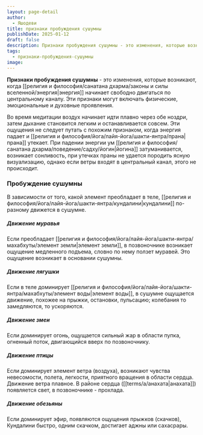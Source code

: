 ```yaml
---
layout: page-detail
author:
  - Яшодеви
title: признаки пробуждения сушумны
publishDate: 2025-01-12
draft: false
description: Признаки пробуждения сушумны - это изменения, которые возникают, когда энергия начинает свободно двигаться по центральному каналу. Эти признаки могут включать физические, эмоциональные и духовные проявления.
tags:
  - признаки-пробуждения-сушумны
image:
---
```

**Признаки пробуждения сушумны** - это изменения, которые возникают, когда [[религия и философия/санатана дхарма/законы и силы вселенной/энергия|энергия]] начинает свободно двигаться по центральному каналу. Эти признаки могут включать физические, эмоциональные и духовные проявления.

Во время медитации воздух начинает идти плавно через обе ноздри, затем дыхание становится легким и останавливается совсем. Эти ощущения не следует путать с похожим признаком, когда энергия падает и [[религия и философия/йога/лайя-йога/шакти-янтра/прана|прана]] утекает. При падении энергии ум [[религия и философия/санатана дхарма/поведение/садху/йогин|йогина]] затуманивается, возникает сонливость, при утечках праны не удается породить ясную визуализацию, однако если ветры входят в центральный канал, этого не происходит. 

### Пробуждение сушумны 

В зависимости от того, какой элемент преобладает в теле, [[религия и философия/йога/лайя-йога/шакти-янтра/кундалини|кундалини]] по-разному движется в сушумне. 

##### Движение муравья 
Если преобладает [[религия и философия/йога/лайя-йога/шакти-янтра/махабхуты/элемент земли|элемент земли]], в позвоночнике возникает ощущение медленного подъема, словно по нему ползет муравей. Это ощущение возникает в основании сушумны. 

##### Движение лягушки 
Если в теле доминирует [[религия и философия/йога/лайя-йога/шакти-янтра/махабхуты/элемент воды|элемент воды]], в сушумне ощущается движение, похожее на прыжки, остановки, пульсацию; колебания то замедляются, то ускоряются. 

##### Движение змеи 
Если доминирует огонь, ощущается сильный жар в области пупка, огненный поток, двигающийся вверх по позвоночнику. 

##### Движение птицы 
Если доминирует элемент ветра (воздуха), возникают чувства невесомости, полета, легкости, приятного вращения в области сердца. Движение ветра плавное. В районе сердца ([[terms/a/анахата|анахата]]) появляется свет, в позвоночнике - прохлада. 

##### Движение обезьяны 
Если доминирует эфир, появляются ощущения прыжков (скачков), Кундалини быстро, одним скачком, достигает аджны или сахасрары.